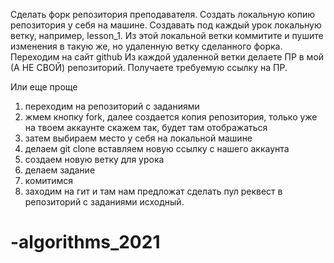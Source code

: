 Сделать форк репозитория преподавателя.
Создать локальную копию репозитория у себя на машине.
Создавать под каждый урок локальную ветку, например, lesson_1.
Из этой локальной ветки коммитите и пушите изменения в такую же, но удаленную ветку сделанного форка.
Переходим на сайт github 
Из каждой удаленной ветки делаете ПР в мой (А НЕ СВОЙ) репозиторий.
Получаете требуемую ссылку на ПР.


Или еще проще
1) переходим на репозиторий с заданиями 
2) жмем кнопку fork, далее создается копия репозитория, только уже на твоем аккаунте скажем так, 
будет там отображаться 
3) затем выбираем место у себя на локальной машине 
4) делаем git clone вставляем новую ссылку с нашего аккаунта 
5) создаем новую ветку для урока 
6) делаем задание 
7) комитимся 
8) заходим на гит и там нам предложат сделать пул реквест в репозиторий с заданиями исходный.
# -algorithms_2021
